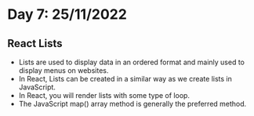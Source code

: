 # Day 7: 25/11/2022
## React Lists 
- Lists are used to display data in an ordered format and mainly used to display menus on websites. 
- In React, Lists can be created in a similar way as we create lists in JavaScript.
- In React, you will render lists with some type of loop.
- The JavaScript map() array method is generally the preferred method.

